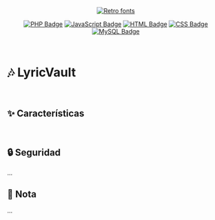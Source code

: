 <div align="center">
  <a href="https://www.fontspace.com/category/retro"><img src="https://see.fontimg.com/api/rf5/BWwRn/MjQwNGQzODZhYzgxNGNjNGIyZGY5MTRlN2M2NDk5Y2Uub3Rm/THlyaWMgVmF1bHQ/music-vibes.png?r=fs&h=42&w=1000&fg=AA21B0&bg=FFFFFF&tb=1&s=42" alt="Retro fonts"></a>
  
  <a href="#"><img src="https://img.shields.io/badge/PHP-%23777BB4.svg?logo=php&logoColor=white" alt="PHP Badge"/></a>
  <a href="#"><img src="https://img.shields.io/badge/JavaScript-F7DF1E?logo=javascript&logoColor=000" alt="JavaScript Badge"/></a>
  <a href="#"><img src="https://img.shields.io/badge/HTML-%23E34F26.svg?logo=html5&logoColor=white" alt="HTML Badge"/></a>
  <a href="#"><img src="https://img.shields.io/badge/CSS-1572B6?logo=css3&logoColor=fff" alt="CSS Badge"/></a>
  <a href="#"><img src="https://img.shields.io/badge/MySQL-4479A1?logo=mysql&logoColor=white" alt="MySQL Badge"/></a>
</div>

<br>

# 🎶 LyricVault


<br>

## ✨ Características

<br>

## 🔒 Seguridad
...

## 📝 Nota
...

